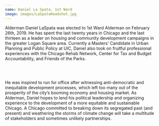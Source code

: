 ```yaml
---
name: Daniel La Spata, 1st Ward
image: images/LaSpataHeadshot.jpg
---
```


Alderman Daniel LaSpata was elected to 1st Ward Alderman on February 26th, 2019. He has spent the last twenty years in Chicago and the last thirteen as a leader on housing and community development campaigns in the greater Logan Square area. Currently a Masters’ Candidate in Urban Planning and Public Policy at UIC, Daniel also took on fruitful professional experiences with the Chicago Rehab Network, Center for Tax and Budget Accountability, and Friends of the Parks.

<br/>
<br/>

He was inspired to run for office after witnessing anti-democratic and inequitable development processes, which left too many out of the prosperity of the city’s booming economy and housing market. As Alderman, Daniel hopes to lend his political leadership and organizing experience to the development of a more equitable and sustainable Chicago. A Chicago committed to breaking down its segregated past (and present) and weathering the storms of climate change will take a multitude of stakeholders and sometimes unlikely partnerships.
